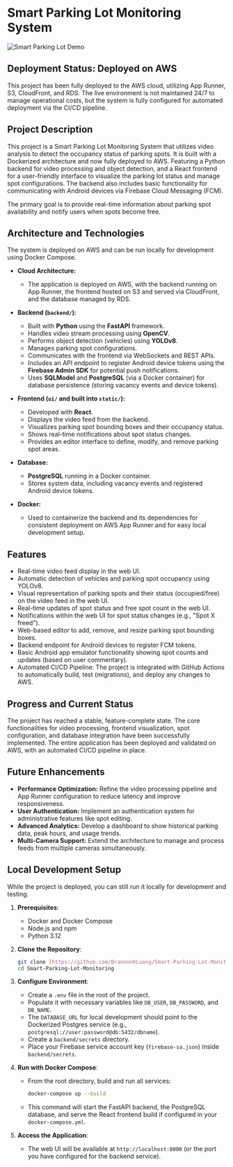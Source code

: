 # Smart Parking Lot Monitoring System
![Smart Parking Lot Demo](assets/smart-parking-lot-demo.gif)

## Deployment Status: Deployed on AWS
This project has been fully deployed to the AWS cloud, utilizing App Runner, S3, CloudFront, and RDS. The live environment is not maintained 24/7 to manage operational costs, but the system is fully configured for automated deployment via the CI/CD pipeline.

## Project Description

This project is a Smart Parking Lot Monitoring System that utilizes video analysis to detect the occupancy status of parking spots. It is built with a Dockerized architecture and now fully deployed to AWS. Featuring a Python backend for video processing and object detection, and a React frontend for a user-friendly interface to visualize the parking lot status and manage spot configurations. The backend also includes basic functionality for communicating with Android devices via Firebase Cloud Messaging (FCM).

The primary goal is to provide real-time information about parking spot availability and notify users when spots become free.

## Architecture and Technologies

The system is deployed on AWS and can be run locally for development using Docker Compose.

* **Cloud Architecture:**
   * The application is deployed on AWS, with the backend running on App Runner, the frontend hosted on S3 and served via CloudFront, and the database managed by RDS.

* **Backend (`backend/`):**
    * Built with **Python** using the **FastAPI** framework.
    * Handles video stream processing using **OpenCV**.
    * Performs object detection (vehicles) using **YOLOv8**.
    * Manages parking spot configurations.
    * Communicates with the frontend via WebSockets and REST APIs.
    * Includes an API endpoint to register Android device tokens using the **Firebase Admin SDK** for potential push notifications.
    * Uses **SQLModel** and **PostgreSQL** (via a Docker container) for database persistence (storing vacancy events and device tokens).
* **Frontend (`ui/` and built into `static/`):**
    * Developed with **React**.
    * Displays the video feed from the backend.
    * Visualizes parking spot bounding boxes and their occupancy status.
    * Shows real-time notifications about spot status changes.
    * Provides an editor interface to define, modify, and remove parking spot areas.
* **Database:**
    * **PostgreSQL** running in a Docker container.
    * Stores system data, including vacancy events and registered Android device tokens.
* **Docker:**
    * Used to containerize the backend and its dependencies for consistent deployment on AWS App Runner and for easy local development setup.

## Features

* Real-time video feed display in the web UI.
* Automatic detection of vehicles and parking spot occupancy using YOLOv8.
* Visual representation of parking spots and their status (occupied/free) on the video feed in the web UI.
* Real-time updates of spot status and free spot count in the web UI.
* Notifications within the web UI for spot status changes (e.g., "Spot X freed").
* Web-based editor to add, remove, and resize parking spot bounding boxes.
* Backend endpoint for Android devices to register FCM tokens.
* Basic Android app emulator functionality showing spot counts and updates (based on user commentary).
* Automated CI/CD Pipeline: The project is integrated with GitHub Actions to automatically build, test (migrations), and deploy any changes to AWS.

## Progress and Current Status

The project has reached a stable, feature-complete state. The core functionalities for video processing, frontend visualization, spot configuration, and database integration have been successfully implemented. The entire application has been deployed and validated on AWS, with an automated CI/CD pipeline in place.


## Future Enhancements

* **Performance Optimization:** Refine the video processing pipeline and App Runner configuration to reduce latency and improve responsiveness.
* **User Authentication:** Implement an authentication system for administrative features like spot editing.
* **Advanced Analytics:** Develop a dashboard to show historical parking data, peak hours, and usage trends.
* **Multi-Camera Support:** Extend the architecture to manage and process feeds from multiple cameras simultaneously.
  
## Local Development Setup

While the project is deployed, you can still run it locally for development and testing.

1.  **Prerequisites**:
    * Docker and Docker Compose
    * Node.js and npm
    * Python 3.12

2.  **Clone the Repository**:
    ```bash
    git clone [https://github.com/BrannonKLuong/Smart-Parking-Lot-Monitoring](https://github.com/BrannonKLuong/Smart-Parking-Lot-Monitoring)
    cd Smart-Parking-Lot-Monitoring
    ```

3.  **Configure Environment**:
    * Create a `.env` file in the root of the project.
    * Populate it with necessary variables like `DB_USER`, `DB_PASSWORD`, and `DB_NAME`.
    * The `DATABASE_URL` for local development should point to the Dockerized Postgres service (e.g., `postgresql://user:password@db:5432/dbname`).
    * Create a `backend/secrets` directory.
    * Place your Firebase service account key (`firebase-sa.json`) inside `backend/secrets`.

4.  **Run with Docker Compose**:
    * From the root directory, build and run all services:
        ```bash
        docker-compose up --build
        ```
    * This command will start the FastAPI backend, the PostgreSQL database, and serve the React frontend build if configured in your `docker-compose.yml`.

5.  **Access the Application**:
    * The web UI will be available at `http://localhost:8000` (or the port you have configured for the backend service).
